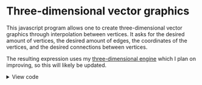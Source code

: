 # Three-dimensional vector graphics

This javascript program allows one to create three-dimensional vector graphics through interpolation between vertices. It asks for the desired amount of vertices, the desired amount of edges, the coordinates of the vertices, and the desired connections between vertices.

The resulting expression uses my [three-dimensional engine](3dengine.md) which I plan on improving, so this will likely be updated.
<details>
  <summary>View code</summary>

```
let vcnt = prompt("Amount of vertices?");
let ecnt = prompt("Amount of edges?");
let eden = Math.floor((400-vcnt)/ecnt);
let output = "";

let x = []; //Array of x coordinates
let y = []; //Array of y coordinates
let z = []; //Array of z coordinates
let e1 = []; //Array of connection starts
let e2 = []; //Array of connection ends

for(i = 1; i <= vcnt; i++)
	{
  	x[i] = prompt("X-coordinate for vertex #"+i).toString();
    y[i] = prompt("Y-coordinate for vertex #"+i).toString();
    z[i] = prompt("Z-coordinate for vertex #"+i).toString();
  } //Gets coordinates
  
for(i = 1; i <= ecnt; i++)
	{
  	e1[i] = prompt("Connect which vertex to another? (Connection number "+i+")");
    e2[i] = prompt("Connect it to which vertex? (Connection number "+i+")")
  } //Gets connections
  
let xi = "xi = ";
let yi = "yi = ";
let zi = "zi = "; //Sets up xi, yi, zi
  
for(i = 1; i <= vcnt; i++)
	{
  	xi = xi+"if(index == "+(400-i)+","+x[i]+",";
    yi = yi+"if(index == "+(400-i)+","+y[i]+",";
    zi = zi+"if(index == "+(400-i)+","+z[i]+",";
  } //Sets coordinates of vertices

for(i = 1; i <= ecnt; i++)
	{
  	xi = xi+"if(index < "+i*eden+",lerp(index/"+eden+" - "+(i-1)+","+x[e1[i]]+","+x[e2[i]]+"),";
    yi = yi+"if(index < "+i*eden+",lerp(index/"+eden+" - "+(i-1)+","+y[e1[i]]+","+y[e2[i]]+"),";
    zi = zi+"if(index < "+i*eden+",lerp(index/"+eden+" - "+(i-1)+","+z[e1[i]]+","+z[e2[i]]+"),";
  } //Inputs connections
  
xi = xi+"0";
yi = yi+"0";
zi = zi+"0"; //Vertices not included put at origin
  
for(i = 1; i <= parseInt(vcnt) + parseInt(ecnt); i++)
	{
  	xi = xi+")";
    yi = yi+")";
    zi = zi+")";
  } //Close if statements
  
xi = xi+";";
yi = yi+";";
zi = zi+";";

console.log(output+xi+"\n\n"+yi+"\n\n"+zi);
```

</details>
